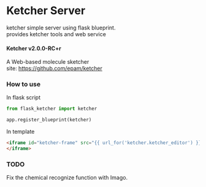 # Ketcher Server
ketcher simple server using flask blueprint.<br>
provides ketcher tools and web service

#### Ketcher v2.0.0-RC+r
A Web-based molecule sketcher<br>
site: https://github.com/epam/ketcher

### How to use

In flask script
```python
from flask_ketcher import ketcher

app.register_blueprint(ketcher)

```
In template
```html
<iframe id="ketcher-frame" src="{{ url_for('ketcher.ketcher_editor') }}" scrolling="no">
</iframe>
```
### TODO
Fix the chemical recognize function with Imago.